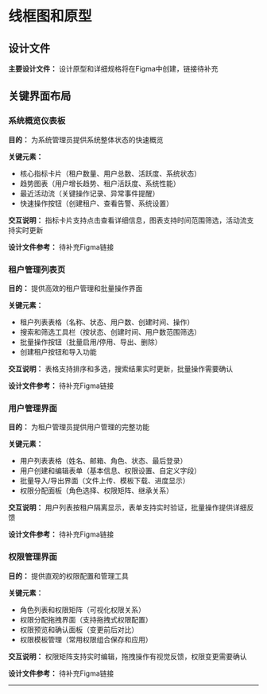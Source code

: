 # 线框图和原型

## 设计文件

**主要设计文件：** 设计原型和详细规格将在Figma中创建，链接待补充

## 关键界面布局

### 系统概览仪表板

**目的：** 为系统管理员提供系统整体状态的快速概览

**关键元素：**
- 核心指标卡片（租户数量、用户总数、活跃度、系统状态）
- 趋势图表（用户增长趋势、租户活跃度、系统性能）
- 最近活动流（关键操作记录、异常事件提醒）
- 快速操作按钮（创建租户、查看告警、系统设置）

**交互说明：** 指标卡片支持点击查看详细信息，图表支持时间范围筛选，活动流支持实时更新

**设计文件参考：** 待补充Figma链接

### 租户管理列表页

**目的：** 提供高效的租户管理和批量操作界面

**关键元素：**
- 租户列表表格（名称、状态、用户数、创建时间、操作）
- 搜索和筛选工具栏（按状态、创建时间、用户数范围筛选）
- 批量操作按钮（批量启用/停用、导出、删除）
- 创建租户按钮和导入功能

**交互说明：** 表格支持排序和多选，搜索结果实时更新，批量操作需要确认

**设计文件参考：** 待补充Figma链接

### 用户管理界面

**目的：** 为租户管理员提供用户管理的完整功能

**关键元素：**
- 用户列表表格（姓名、邮箱、角色、状态、最后登录）
- 用户创建和编辑表单（基本信息、权限设置、自定义字段）
- 批量导入/导出界面（文件上传、模板下载、进度显示）
- 权限分配面板（角色选择、权限矩阵、继承关系）

**交互说明：** 用户列表按租户隔离显示，表单支持实时验证，批量操作提供详细反馈

**设计文件参考：** 待补充Figma链接

### 权限管理界面

**目的：** 提供直观的权限配置和管理工具

**关键元素：**
- 角色列表和权限矩阵（可视化权限关系）
- 权限分配拖拽界面（支持拖拽式权限配置）
- 权限预览和确认面板（变更前后对比）
- 权限模板管理（常用权限组合保存和应用）

**交互说明：** 权限矩阵支持实时编辑，拖拽操作有视觉反馈，权限变更需要确认

**设计文件参考：** 待补充Figma链接

---
